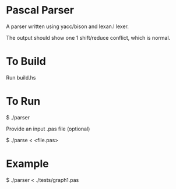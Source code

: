 # Pascal Parser

A parser written using yacc/bison and lexan.l lexer.

The output should show one 1 shift/reduce conflict, which is normal.

# To Build

Run build.hs

# To Run

$ ./parser

Provide an input .pas file (optional)

$ ./parse < <file.pas>

# Example

$ ./parser < ./tests/graph1.pas